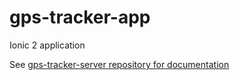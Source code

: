 # gps-tracker-app
Ionic 2 application

See [gps-tracker-server repository for documentation](https://github.com/bushev/gps-tracker-server)
